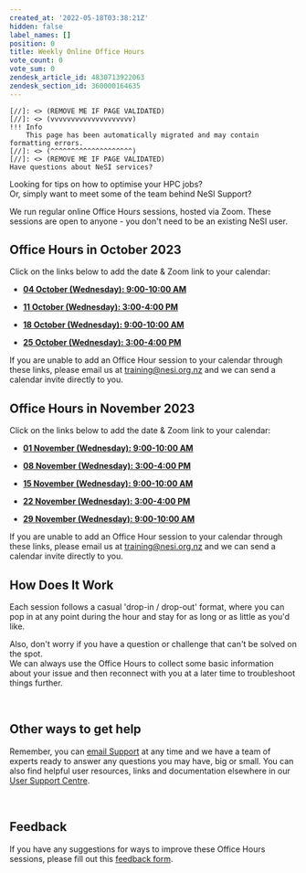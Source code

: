 ```yaml
---
created_at: '2022-05-18T03:38:21Z'
hidden: false
label_names: []
position: 0
title: Weekly Online Office Hours
vote_count: 0
vote_sum: 0
zendesk_article_id: 4830713922063
zendesk_section_id: 360000164635
---
```



    [//]: <> (REMOVE ME IF PAGE VALIDATED)
    [//]: <> (vvvvvvvvvvvvvvvvvvvv)
    !!! Info
        This page has been automatically migrated and may contain formatting errors.
    [//]: <> (^^^^^^^^^^^^^^^^^^^^)
    [//]: <> (REMOVE ME IF PAGE VALIDATED)
    Have questions about NeSI services?   
Looking for tips on how to optimise your HPC jobs?  
Or, simply want to meet some of the team behind NeSI Support?

We run regular online Office Hours sessions, hosted via Zoom. These
sessions are open to anyone - you don't need to be an existing NeSI
user.  
  

## **Office Hours in October 2023**

Click on the links below to add the date & Zoom link to your calendar:

-   [**04 October (Wednesday): 9:00-10:00
    AM**](https://calendar.google.com/calendar/event?action=TEMPLATE&tmeid=MnZlcmJnZW1iZjVsZ20zZHRiaXJtYXRxcW0gY19oZW42cnIwMmV0MzlrYXQyaG11YW1pZG90c0Bn&tmsrc=c_hen6rr02et39kat2hmuamidots%40group.calendar.google.com)

-   [**11 October (Wednesday): 3:00-4:00
    PM**](https://calendar.google.com/calendar/event?action=TEMPLATE&tmeid=MjNvcTQyNjBwNnZocWQyaWtoNDkxZzdqc3QgY19oZW42cnIwMmV0MzlrYXQyaG11YW1pZG90c0Bn&tmsrc=c_hen6rr02et39kat2hmuamidots%40group.calendar.google.com)

-   [**18 October (Wednesday): 9:00-10:00
    AM**](https://calendar.google.com/calendar/event?action=TEMPLATE&tmeid=MDF1M2RuZDU2YmUyaHBhcWptbHRuaGw4NzkgY19oZW42cnIwMmV0MzlrYXQyaG11YW1pZG90c0Bn&tmsrc=c_hen6rr02et39kat2hmuamidots%40group.calendar.google.com)

-   [**25 October (Wednesday): 3:00-4:00
    PM**](https://calendar.google.com/calendar/event?action=TEMPLATE&tmeid=MWs5bXBjdmRuZmhuanBncjJhNmFlcGNhZm8gY19oZW42cnIwMmV0MzlrYXQyaG11YW1pZG90c0Bn&tmsrc=c_hen6rr02et39kat2hmuamidots%40group.calendar.google.com)

If you are unable to add an Office Hour session to your calendar through
these links, please email us at <training@nesi.org.nz> and we can send a
calendar invite directly to you. 

## **Office Hours in November 2023**

Click on the links below to add the date & Zoom link to your calendar:

-   [**01 November (Wednesday): 9:00-10:00
    AM**](https://calendar.google.com/calendar/event?action=TEMPLATE&tmeid=Nzh1bzhnazNnNGplaTV1YnJjZGlxMTBoNmEgY19oZW42cnIwMmV0MzlrYXQyaG11YW1pZG90c0Bn&tmsrc=c_hen6rr02et39kat2hmuamidots%40group.calendar.google.com)

-   [**08 November (Wednesday): 3:00-4:00
    PM**](https://calendar.google.com/calendar/event?action=TEMPLATE&tmeid=MmVnMGdzb2VtMzYxYnNxaWZicGo3dXQzOHAgY19oZW42cnIwMmV0MzlrYXQyaG11YW1pZG90c0Bn&tmsrc=c_hen6rr02et39kat2hmuamidots%40group.calendar.google.com)

-   [**15 November (Wednesday): 9:00-10:00
    AM**](https://calendar.google.com/calendar/event?action=TEMPLATE&tmeid=NmVwanFvaXJuMmtkbzNrbGZkcmIzdHRla3AgY19oZW42cnIwMmV0MzlrYXQyaG11YW1pZG90c0Bn&tmsrc=c_hen6rr02et39kat2hmuamidots%40group.calendar.google.com)

-   [**22 November (Wednesday): 3:00-4:00
    PM**](https://calendar.google.com/calendar/event?action=TEMPLATE&tmeid=NTZlbGplMnFmMGRyMjV2ODluYjhzdGpudDkgY19oZW42cnIwMmV0MzlrYXQyaG11YW1pZG90c0Bn&tmsrc=c_hen6rr02et39kat2hmuamidots%40group.calendar.google.com)

-   [**29 November (Wednesday): 9:00-10:00
    AM**](https://calendar.google.com/calendar/event?action=TEMPLATE&tmeid=MW5tbmZhNmk4YzMzdTFmN3BudmFwdjRqbWcgY19oZW42cnIwMmV0MzlrYXQyaG11YW1pZG90c0Bn&tmsrc=c_hen6rr02et39kat2hmuamidots%40group.calendar.google.com)

If you are unable to add an Office Hour session to your calendar through
these links, please email us at <training@nesi.org.nz> and we can send a
calendar invite directly to you. 

## **How Does It Work**

Each session follows a casual 'drop-in / drop-out' format, where you can
pop in at any point during the hour and stay for as long or as little as
you'd like. 

Also, don't worry if you have a question or challenge that can't be
solved on the spot.  
We can always use the Office Hours to collect some basic information
about your issue and then reconnect with you at a later time to
troubleshoot things further.

 

## **Other ways to get help**

Remember, you can [email Support](mailto:support@nesi.org.nz) at any
time and we have a team of experts ready to answer any questions you may
have, big or small. You can also find helpful user resources, links and
documentation elsewhere in our [User Support
Centre](https://support.nesi.org.nz/hc/en-gb).

 

## **Feedback**

If you have any suggestions for ways to improve these Office Hours
sessions, please fill out this [feedback
form](https://forms.gle/HELw73FpUQaTYBV6A).

 
